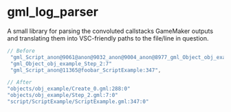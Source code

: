 # gml_log_parser

A small library for parsing the convoluted callstacks GameMaker outputs and translating them into VSC-friendly paths to the file/line in question.

```js
// Before
 "gml_Script_anon@9061@anon@9032_anon@9004_anon@8977_gml_Object_obj_example_Create_0:288"
 "gml_Object_obj_example_Step_2:7"
 "gml_Script_anon@11365@foobar_ScriptExample:347",

// After
"objects/obj_example/Create_0.gml:288:0"
"objects/obj_example/Step_2.gml:7:0"
"script/ScriptExample/ScriptExample.gml:347:0"
```
